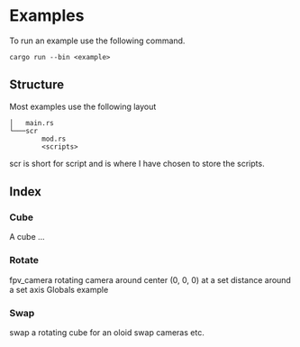 # Examples
To run an example use the following command.

```terminal
cargo run --bin <example>
```

## Structure
Most examples use the following layout
```terminal
│   main.rs
└───scr
        mod.rs
        <scripts>
```
scr is short for script and is where I have chosen to store the scripts.

## Index
### Cube
A cube ...
### Rotate
fpv_camera rotating camera around center (0, 0, 0) at a set distance around a set axis
Globals example
### Swap
swap a rotating cube for an oloid swap cameras etc.